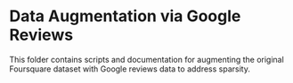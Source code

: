 # Data Augmentation via Google Reviews

This folder contains scripts and documentation for augmenting the original Foursquare dataset with Google reviews data to address sparsity.
